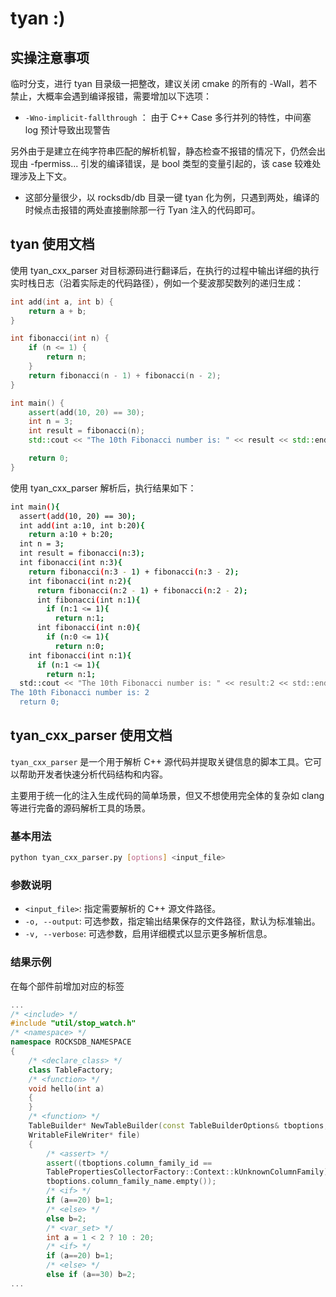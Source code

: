 # tyan :)

## 实操注意事项

临时分支，进行 tyan 目录级一把整改，建议关闭 cmake 的所有的 -Wall，若不禁止，大概率会遇到编译报错，需要增加以下选项：

- `-Wno-implicit-fallthrough` ： 由于 C++ Case 多行并列的特性，中间塞 log 预计导致出现警告

另外由于是建立在纯字符串匹配的解析机智，静态检查不报错的情况下，仍然会出现由 -fpermiss... 引发的编译错误，是 bool 类型的变量引起的，该 case 较难处理涉及上下文。

- 这部分量很少，以 rocksdb/db 目录一键 tyan 化为例，只遇到两处，编译的时候点击报错的两处直接删除那一行 Tyan 注入的代码即可。

## tyan 使用文档

使用 tyan_cxx_parser 对目标源码进行翻译后，在执行的过程中输出详细的执行实时栈日志（沿着实际走的代码路径），例如一个斐波那契数列的递归生成：

```c++
int add(int a, int b) {
    return a + b;
}

int fibonacci(int n) {
    if (n <= 1) {
        return n;
    }
    return fibonacci(n - 1) + fibonacci(n - 2);
}

int main() {
    assert(add(10, 20) == 30);
    int n = 3;
    int result = fibonacci(n);
    std::cout << "The 10th Fibonacci number is: " << result << std::endl;

    return 0;
}

```

使用 tyan_cxx_parser 解析后，执行结果如下：

```bash
int main(){
  assert(add(10, 20) == 30);
  int add(int a:10, int b:20){
    return a:10 + b:20;
  int n = 3;
  int result = fibonacci(n:3);
  int fibonacci(int n:3){
    return fibonacci(n:3 - 1) + fibonacci(n:3 - 2);
    int fibonacci(int n:2){
      return fibonacci(n:2 - 1) + fibonacci(n:2 - 2);
      int fibonacci(int n:1){
        if (n:1 <= 1){
          return n:1;
      int fibonacci(int n:0){
        if (n:0 <= 1){
          return n:0;
    int fibonacci(int n:1){
      if (n:1 <= 1){
        return n:1;
  std::cout << "The 10th Fibonacci number is: " << result:2 << std::endl;
The 10th Fibonacci number is: 2
  return 0;

```

## tyan_cxx_parser 使用文档

`tyan_cxx_parser` 是一个用于解析 C++ 源代码并提取关键信息的脚本工具。它可以帮助开发者快速分析代码结构和内容。

主要用于统一化的注入生成代码的简单场景，但又不想使用完全体的复杂如 clang 等进行完备的源码解析工具的场景。

### 基本用法

```bash
python tyan_cxx_parser.py [options] <input_file>
```

### 参数说明

- `<input_file>`: 指定需要解析的 C++ 源文件路径。
- `-o, --output`: 可选参数，指定输出结果保存的文件路径，默认为标准输出。
- `-v, --verbose`: 可选参数，启用详细模式以显示更多解析信息。

### 结果示例

在每个部件前增加对应的标签

```c++
...
/* <include> */
#include "util/stop_watch.h"
/* <namespace> */
namespace ROCKSDB_NAMESPACE
{
    /* <declare_class> */
    class TableFactory;
    /* <function> */
    void hello(int a)
    {
    }
    /* <function> */
    TableBuilder* NewTableBuilder(const TableBuilderOptions& tboptions,
    WritableFileWriter* file)
    {
        /* <assert> */
        assert((tboptions.column_family_id ==
        TablePropertiesCollectorFactory::Context::kUnknownColumnFamily) ==
        tboptions.column_family_name.empty());
        /* <if> */
        if (a==20) b=1;
        /* <else> */
        else b=2;
        /* <var_set> */
        int a = 1 < 2 ? 10 : 20;
        /* <if> */
        if (a==20) b=1;
        /* <else> */
        else if (a==30) b=2;
...
```